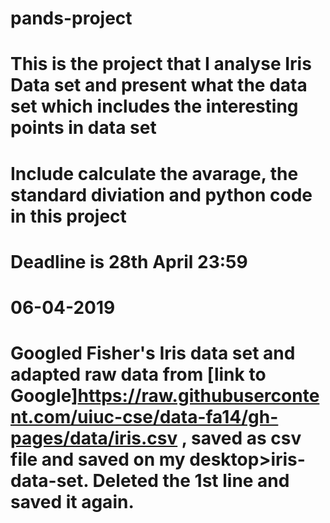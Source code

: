 # pands-project 
# This is the project that I analyse Iris Data set and present what the data set which includes the interesting points in data set

# Include calculate the avarage, the standard diviation and python code in this project 

# Deadline is 28th April 23:59

# 06-04-2019
# Googled Fisher's Iris data set and adapted raw data from [link to Google]https://raw.githubusercontent.com/uiuc-cse/data-fa14/gh-pages/data/iris.csv , saved as csv file and saved on my desktop>iris-data-set. Deleted the 1st line and saved it again.

